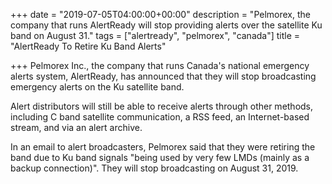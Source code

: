 +++
date = "2019-07-05T04:00:00+00:00"
description = "Pelmorex, the company that runs AlertReady will stop providing alerts over the satellite Ku band on August 31."
tags = ["alertready", "pelmorex", "canada"]
title = "AlertReady To Retire Ku Band Alerts"

+++
Pelmorex Inc., the company that runs Canada's national emergency alerts system, AlertReady, has announced that they will stop broadcasting emergency alerts on the Ku satellite band.

Alert distributors will still be able to receive alerts through other methods, including C band satellite communication, a RSS feed, an Internet-based stream, and via an alert archive.

In an email to alert broadcasters, Pelmorex said that they were retiring the band due to Ku band signals "being used by very few LMDs (mainly as a backup connection)". They will stop broadcasting on August 31, 2019.